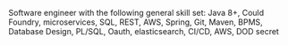Software engineer with the following general skill set: Java 8+, Could Foundry, microservices, SQL, REST, AWS, Spring, Git, Maven, BPMS, Database Design, PL/SQL, Oauth, elasticsearch, CI/CD, AWS, DOD secret
